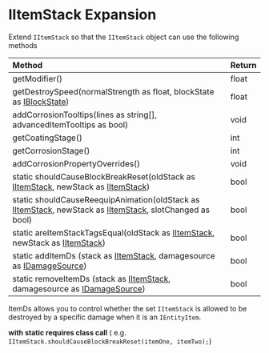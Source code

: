 # IItemStack Expansion

Extend `IItemStack` so that the `IItemStack` object can use the following methods

| Method                                                       | Return |
| :----------------------------------------------------------- | :----- |
| getModifier()                                                | float  |
| getDestroySpeed(normalStrength as float, blockState as [IBlockState](https://docs.blamejared.com/1.12/en/Vanilla/Blocks/IBlockState/)) | float  |
| addCorrosionTooltips(lines as string[], advancedItemTooltips as bool) | void   |
| getCoatingStage()                                            | int    |
| getCorrosionStage()                                          | int    |
| addCorrosionPropertyOverrides()                              | void   |
| static shouldCauseBlockBreakReset(oldStack as [IItemStack](https://docs.blamejared.com/1.12/en/Vanilla/Items/IItemStack/), newStack as [IItemStack](https://docs.blamejared.com/1.12/en/Vanilla/Items/IItemStack/)) | bool   |
| static shouldCauseReequipAnimation(oldStack as [IItemStack](https://docs.blamejared.com/1.12/en/Vanilla/Items/IItemStack/), newStack as [IItemStack](https://docs.blamejared.com/1.12/en/Vanilla/Items/IItemStack/), slotChanged as bool) | bool   |
| static areItemStackTagsEqual(oldStack as [IItemStack](https://docs.blamejared.com/1.12/en/Vanilla/Items/IItemStack/), newStack as [IItemStack](https://docs.blamejared.com/1.12/en/Vanilla/Items/IItemStack/)) | bool   |
| static addItemDs (stack as [IItemStack](https://docs.blamejared.com/1.12/en/Vanilla/Items/IItemStack/), damagesource as [IDamageSource](https://docs.blamejared.com/1.12/en/Vanilla/Damage/IDamageSource/)) | bool |
| static removeItemDs (stack as [IItemStack](https://docs.blamejared.com/1.12/en/Vanilla/Items/IItemStack/), damagesource as [IDamageSource](https://docs.blamejared.com/1.12/en/Vanilla/Damage/IDamageSource/)) | bool |

ItemDs allows you to control whether the set `IItemStack` is allowed to be destroyed by a specific damage when it is an `IEntityItem`.

**with static requires class call** (
e.g. `IItemStack.shouldCauseBlockBreakReset(itemOne, itemTwo);`)

